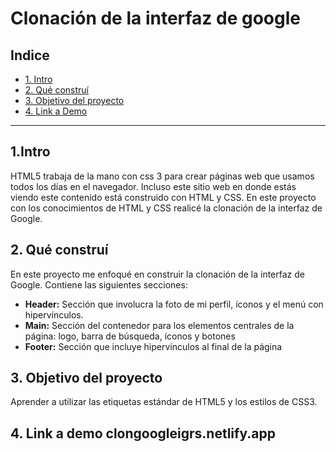 # Clonación de la interfaz de google
## **Indice**
* [1. Intro](#)
* [2. Qué construí](#)
* [3. Objetivo del proyecto](#)
* [4. Link a Demo](#)
****
## 1.Intro
HTML5 trabaja de la mano con css 3 para crear páginas web que usamos todos los días en el navegador. Incluso este sitio web en donde estás viendo este contenido está construido con HTML y CSS. En este proyecto con los conocimientos de HTML y CSS realicé la clonación de la interfaz de Google. 
## 2. Qué construí
En este proyecto me enfoqué en construir la clonación de la interfaz de Google. Contiene las siguientes secciones:
* **Header:** Sección que involucra la foto de mi perfil, íconos y el menú con hipervínculos.
* **Main:** Sección del contenedor para los elementos centrales de la página: logo, barra de búsqueda, íconos y botones
* **Footer:** Sección que incluye hipervínculos al final de la página
## 3. Objetivo del proyecto
Aprender a utilizar las etiquetas estándar de HTML5 y los estilos de CSS3.
## 4. Link a demo **clongoogleigrs.netlify.app**
